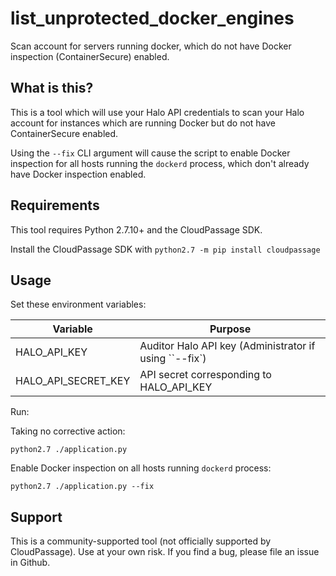 # list_unprotected_docker_engines

Scan account for servers running docker, which do not have Docker inspection
(ContainerSecure) enabled.

## What is this?

This is a tool which will use your Halo API credentials to scan your Halo
account for instances which are running Docker but do not have ContainerSecure enabled.

Using the `--fix` CLI argument will cause the script to enable Docker inspection for
all hosts running the `dockerd` process, which don't already have Docker inspection
enabled.

## Requirements

This tool requires Python 2.7.10+ and the CloudPassage SDK.

Install the CloudPassage SDK with `python2.7 -m pip install cloudpassage`


## Usage

Set these environment variables:

| Variable            | Purpose                                                 |
|---------------------|---------------------------------------------------------|
| HALO_API_KEY        | Auditor Halo API key (Administrator if using ``--fix`)  |
| HALO_API_SECRET_KEY | API secret corresponding to HALO_API_KEY                |

Run:

Taking no corrective action:

`python2.7 ./application.py`

Enable Docker inspection on all hosts running `dockerd` process:

`python2.7 ./application.py --fix`

## Support

This is a community-supported tool (not officially supported by CloudPassage).
Use at your own risk. If you find a bug, please file an issue in Github.
